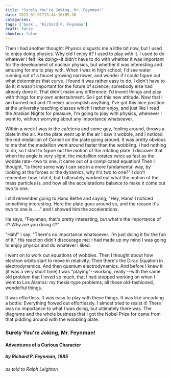 ```yaml
---
title: "Surely You're Joking, Mr. Feynman!"
date: 2023-01-01T15:44:10+05:30
categories:
tags: ['book', 'Richard P. Feynman']
draft: false
showtoc: false
---
```




Then I had another thought: Physics disgusts me a little bit now, but I used to enjoy doing physics. Why did I enjoy it? I used to play with it. I
used to do whatever I felt like doing--it didn't have to do with whether it was important for the development of nuclear physics, but whether it was
interesting and amusing for me to play with. When I was in high school, I'd see water running out of a faucet growing narrower, and wonder if I
could figure out what determines that curve. I found it was rather easy to do. I didn't have to do it; it wasn't important for the future of science;
somebody else had already done it. That didn't make any difference: I'd invent things and play with things for my own entertainment.
So I got this new attitude. Now that I am burned out and I'll never accomplish anything, I've got this nice position at the university teaching
classes which I rather enjoy, and just like I read the Arabian Nights for pleasure, I'm going to play with physics, whenever I want to, without
worrying about any importance whatsoever.

Within a week I was in the cafeteria and some guy, fooling around, throws a plate in the air. As the plate went up in the air I saw it wobble, and I
noticed the red medallion of Cornell on the plate going around. It was pretty obvious to me that the medallion went around faster than the wobbling.
I had nothing to do, so I start to figure out the motion of the rotating plate. I discover that when the angle is very slight, the medallion rotates
twice as fast as the wobble rate--two to one. It came out of a complicated equation! Then I thought, "Is there some way I can see in a more
fundamental way, by looking at the forces or the dynamics, why it's two to one?"
I don't remember how I did it, but I ultimately worked out what the motion of the mass particles is, and how all the accelerations balance to make
it come out two to one.

I still remember going to Hans Bethe and saying, "Hey, Hans! I noticed something interesting. Here the plate goes around so, and the reason it's
two to one is . . ." and I showed him the accelerations.

He says, "Feynman, that's pretty interesting, but what's the importance of it? Why are you doing it?"

"Hah!" I say. "There's no importance whatsoever. I'm just doing it for the fun of it." His reaction didn't discourage me; I had made up my mind I
was going to enjoy physics and do whatever I liked.

I went on to work out equations of wobbles. Then I thought about how electron orbits start to move in relativity. Then there's the Dirac Equation
in electrodynamics. And then quantum electrodynamics. And before I knew it (it was a very short time) I was "playing"--working, really --with the
same old problem that I loved so much, that I had stopped working on when I went to Los Alamos: my thesis-type problems; all those old-fashioned,
wonderful things.

It was effortless. It was easy to play with these things. It was like uncorking a bottle: Everything flowed out effortlessly. I almost tried to resist it!
There was no importance to what I was doing, but ultimately there was. The diagrams and the whole business that I got the Nobel Prize for came
from that piddling around with the wobbling plate.

### Surely You're Joking, Mr. Feynman!
#### Adventures of a Curious Character
##### by **Richard P. Feynman**, 1985
###### as told to Ralph Leighton